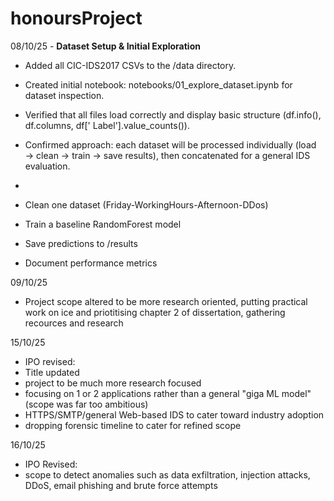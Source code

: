 # honoursProject

08/10/25 - **Dataset Setup & Initial Exploration**

- Added all CIC-IDS2017 CSVs to the /data directory.

- Created initial notebook: notebooks/01_explore_dataset.ipynb for dataset inspection.

- Verified that all files load correctly and display basic structure (df.info(), df.columns, df[' Label'].value_counts()).

- Confirmed approach: each dataset will be processed individually (load → clean → train → save results), then concatenated for a general IDS evaluation.

- 

- Clean one dataset (Friday-WorkingHours-Afternoon-DDos)

- Train a baseline RandomForest model

- Save predictions to /results

- Document performance metrics

09/10/25
- Project scope altered to be more research oriented, 
putting practical work on ice and priotitising chapter 2 of dissertation,
gathering recources and research


15/10/25
- IPO revised:
- Title updated
- project to be much more research focused
- focusing on 1 or 2 applications rather than a general "giga ML model" (scope was far too ambitious) 
- HTTPS/SMTP/general Web-based IDS to cater toward industry adoption
- dropping forensic timeline to cater for refined scope

16/10/25
- IPO Revised:
- scope to detect anomalies such as data exfiltration, injection attacks, DDoS, email phishing and brute force attempts
